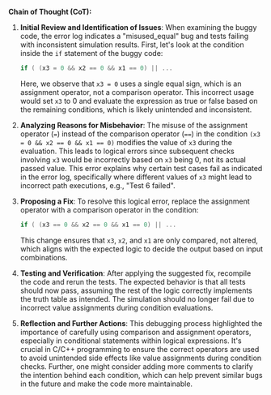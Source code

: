 **Chain of Thought (CoT):**

1. **Initial Review and Identification of Issues**:
   When examining the buggy code, the error log indicates a "misused_equal" bug and tests failing with inconsistent simulation results. First, let's look at the condition inside the `if` statement of the buggy code:
   ```cpp
   if ( (x3 = 0 && x2 == 0 && x1 == 0) || ...
   ```
   Here, we observe that `x3 = 0` uses a single equal sign, which is an assignment operator, not a comparison operator. This incorrect usage would set `x3` to 0 and evaluate the expression as true or false based on the remaining conditions, which is likely unintended and inconsistent.

2. **Analyzing Reasons for Misbehavior**:
   The misuse of the assignment operator (`=`) instead of the comparison operator (`==`) in the condition `(x3 = 0 && x2 == 0 && x1 == 0)` modifies the value of `x3` during the evaluation. This leads to logical errors since subsequent checks involving `x3` would be incorrectly based on `x3` being 0, not its actual passed value. This error explains why certain test cases fail as indicated in the error log, specifically where different values of `x3` might lead to incorrect path executions, e.g., "Test 6 failed".

3. **Proposing a Fix**:
   To resolve this logical error, replace the assignment operator with a comparison operator in the condition:
   ```cpp
   if ( (x3 == 0 && x2 == 0 && x1 == 0) || ...
   ```
   This change ensures that `x3`, `x2`, and `x1` are only compared, not altered, which aligns with the expected logic to decide the output based on input combinations.

4. **Testing and Verification**:
   After applying the suggested fix, recompile the code and rerun the tests. The expected behavior is that all tests should now pass, assuming the rest of the logic correctly implements the truth table as intended. The simulation should no longer fail due to incorrect value assignments during condition evaluations.

5. **Reflection and Further Actions**:
   This debugging process highlighted the importance of carefully using comparison and assignment operators, especially in conditional statements within logical expressions. It's crucial in C/C++ programming to ensure the correct operators are used to avoid unintended side effects like value assignments during condition checks. Further, one might consider adding more comments to clarify the intention behind each condition, which can help prevent similar bugs in the future and make the code more maintainable.